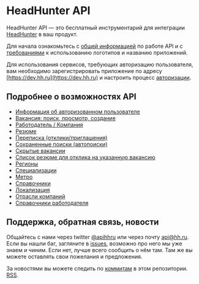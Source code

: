 # HeadHunter API

HeadHunter API — это бесплатный инструментарий для интеграции [HeadHunter](http://hh.ru/) в ваш продукт.

Для начала ознакомьтесь с [общей информацией](docs/general.md) по работе API и с 
[требованиями](docs/brand_guidelines.md) к использованию логотипов и названию приложений. 

Для использования сервисов, требующих авторизацию пользователя, вам необходимо зарегистрировать приложение 
по адресу [https://dev.hh.ru](https://dev.hh.ru) и настроить процесс [авторизации](docs/authorization.md).

## Подробнее о возможностях API
* [Информация об авторизованном пользователе](docs/me.md)
* [Вакансия: поиск, просмотр, создание](docs/vacancies.md)
* [Работодатель / Компания](docs/employers.md)
* [Резюме](docs/resumes.md)
* [Переписка (отклики/приглашения)](docs/negotiations.md)
* [Сохраненные поиски (автопоиски)](docs/saved_search.md)
* [Скрытые вакансии](docs/blacklisted.md)
* [Список резюме для отклика на указанную вакансию](docs/suitable_resumes.md)
* [Регионы](docs/areas.md)
* [Специализации](docs/specializations.md)
* [Метро](docs/metro.md)
* [Справочники](docs/dictionaries.md)
* [Локализация](docs/locales.md)
* [Отрасли компаний](docs/industries.md)
* [Справочники работодателя](docs/employer_dictionaries.md)

## Поддержка, обратная связь, новости
Общайтесь с нами через twitter [@apihhru](https://twitter.com/apihhru) или через почту api@hh.ru.  
Если вы нашли баг, загляните в [issues](https://github.com/hhru/api/issues), возможно про него мы уже знаем и чиним. 
Если нет, лучше всего сообщить о нём там. Там же вы можете оставлять свои пожелания и предложения.
   
За новостями вы можете следить по [коммитам](https://github.com/hhru/api/commits/master) в этом репозитории.  
[RSS](https://github.com/hhru/api/commits/master.atom).
